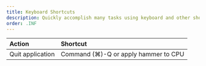 ```yaml
---
title: Keyboard Shortcuts
description: Quickly accomplish many tasks using keyboard and other shortcuts.
order: .INF
---
```


Action                      | Shortcut
:-------------------------- | :--------------------------
Quit application            | Command (⌘)-Q or apply hammer to CPU